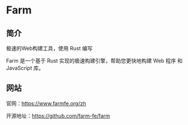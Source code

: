 # Farm

## 简介

极速的Web构建工具，使用 Rust 编写

Farm 是一个基于 Rust 实现的极速构建引擎，帮助您更快地构建 Web 程序 和 JavaScript 库。

## 网站

官网：https://www.farmfe.org/zh

开源地址：https://github.com/farm-fe/farm